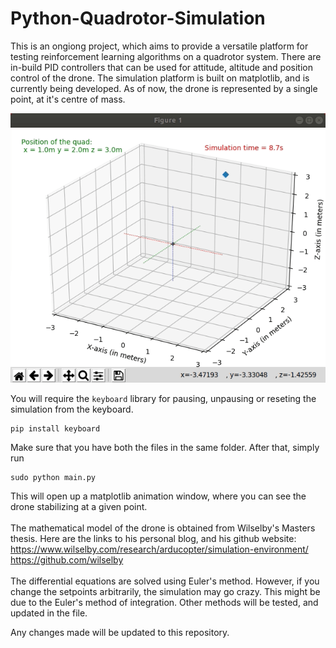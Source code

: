 # Python-Quadrotor-Simulation

This is an ongiong project, which aims to provide a versatile platform for testing reinforcement learning algorithms on a quadrotor system. There are in-build PID controllers that can be used for attitude, altitude and position control of the drone. The simulation platform is built on matplotlib, and is currently being developed. As of now, the drone is represented by a single point, at it's centre of mass. 

   ![](PythonQuadDemo.gif)
   
You will require the ```keyboard``` library for pausing, unpausing or reseting the simulation from the keyboard.
```
pip install keyboard
```
Make sure that you have both the files in the same folder. After that, simply run 
```
sudo python main.py
```
This will open up a matplotlib animation window, where you can see the drone stabilizing at a given point.
<br> <br>
The mathematical model of the drone is obtained from Wilselby's Masters thesis. Here are the links to his personal blog, and his github website:<br>
https://www.wilselby.com/research/arducopter/simulation-environment/<br>
https://github.com/wilselby<br><br>
The differential equations are solved using Euler's method. However, if you change the setpoints arbitrarily, the simulation may go crazy. This might be due to the Euler's method of integration. Other methods will be tested, and updated in the file.

Any changes made will be updated to this repository.

